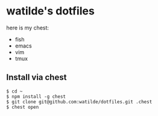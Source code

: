 # watilde's dotfiles
here is my chest:
+ fish
+ emacs
+ vim
+ tmux

## Install via chest
```
$ cd ~
$ npm install -g chest
$ git clone git@github.com:watilde/dotfiles.git .chest
$ chest open
```
